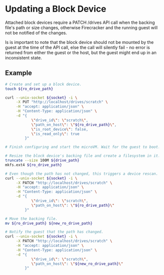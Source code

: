 # Updating a Block Device

Attached block devices require a PATCH /drives API call when the backing
file's path or size changes, otherwise Firecracker and the running guest will
not be notified of the changes.

Is is important to note that the block device should not be mounted by the
guest at the time of the API call, else the call will silently fail -
no error is returned from either the guest or the host, but the guest might end
up in an inconsistent state.

## Example

```bash
# Create and set up a block device.
touch ${ro_drive_path}

curl --unix-socket ${socket} -i \
     -X PUT "http://localhost/drives/scratch" \
     -H "accept: application/json" \
     -H "Content-Type: application/json" \
     -d "{
            \"drive_id\": \"scratch\",
            \"path_on_host\": \"${ro_drive_path}\",
            \"is_root_device\": false,
            \"is_read_only\": true
         }"

# Finish configuring and start the microVM. Wait for the guest to boot.

# Resize the block device's backing file and create a filesystem in it.
truncate --size 100M ${drive_path}
mkfs.ext4 ${ro_drive_path}

# Even though the path has not changed, this triggers a device rescan.
curl --unix-socket ${socket} -i \
     -X PATCH "http://localhost/drives/scratch" \
     -H "accept: application/json" \
     -H "Content-Type: application/json" \
     -d "{
            \"drive_id\": \"scratch\",
            \"path_on_host\": \"${ro_drive_path}\"
         }"

# Move the backing file.
mv ${ro_drive_path} ${new_ro_drive_path}

# Notify the guest that the path has changed.
curl --unix-socket ${socket} -i \
     -X PATCH "http://localhost/drives/scratch" \
     -H "accept: application/json" \
     -H "Content-Type: application/json" \
     -d "{
            \"drive_id\": \"scratch\",
            \"path_on_host\": \"${new_ro_drive_path}\"
         }"
```
